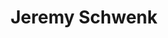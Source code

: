 ---
title: 'Jeremy Schwenk'
draft: false
image: 'schwenk.jpeg'
jobtitle: 'Service Delivery Manager'
linkedinurl: "hhttps://www.linkedin.com/in/jeremy-schwenk-82779b23/"
promoted: false
weight: 117
---